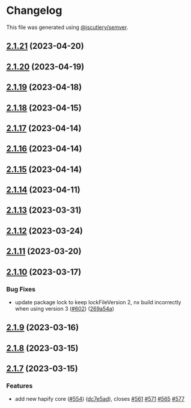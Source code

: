 # Changelog

This file was generated using [@jscutlery/semver](https://github.com/jscutlery/semver).

## [2.1.21](https://github.com/florian/traxion-baas/compare/v2.1.20...v2.1.21) (2023-04-20)



## [2.1.20](https://github.com/florian/traxion-baas/compare/v2.1.19...v2.1.20) (2023-04-19)



## [2.1.19](https://github.com/florian/traxion-baas/compare/v2.1.18...v2.1.19) (2023-04-18)



## [2.1.18](https://github.com/florian/traxion-baas/compare/v2.1.17...v2.1.18) (2023-04-15)



## [2.1.17](https://github.com/florian/traxion-baas/compare/v2.1.16...v2.1.17) (2023-04-14)



## [2.1.16](https://github.com/florian/traxion-baas/compare/v2.1.15...v2.1.16) (2023-04-14)



## [2.1.15](https://github.com/florian/traxion-baas/compare/v2.1.14...v2.1.15) (2023-04-14)



## [2.1.14](https://github.com/florian/traxion-baas/compare/v2.1.13...v2.1.14) (2023-04-11)



## [2.1.13](https://github.com/florian/traxion-baas/compare/v2.1.12...v2.1.13) (2023-03-31)



## [2.1.12](https://github.com/florian/traxion-baas/compare/v2.1.11...v2.1.12) (2023-03-24)



## [2.1.11](https://github.com/florian/traxion-baas/compare/v2.1.10...v2.1.11) (2023-03-20)



## [2.1.10](https://github.com/florian/traxion-baas/compare/v2.1.9...v2.1.10) (2023-03-17)


### Bug Fixes

* update package lock to keep lockFileVersion 2, nx build incorrectly when using version 3 ([#602](https://github.com/florian/traxion-baas/issues/602)) ([269a54a](https://github.com/florian/traxion-baas/commit/269a54a8b9613d96d225c501c6d59d407b7496e0))



## [2.1.9](https://github.com/florian/traxion-baas/compare/v2.1.8...v2.1.9) (2023-03-16)



## [2.1.8](https://github.com/florian/traxion-baas/compare/v2.1.7...v2.1.8) (2023-03-15)



## [2.1.7](https://github.com/florian/traxion-baas/compare/v2.1.6...v2.1.7) (2023-03-15)


### Features

* add new hapify core ([#554](https://github.com/florian/traxion-baas/issues/554)) ([dc7e5ad](https://github.com/florian/traxion-baas/commit/dc7e5ad0bbe5af0607deeba2c562c7b605fe6693)), closes [#561](https://github.com/florian/traxion-baas/issues/561) [#571](https://github.com/florian/traxion-baas/issues/571) [#565](https://github.com/florian/traxion-baas/issues/565) [#577](https://github.com/florian/traxion-baas/issues/577)
